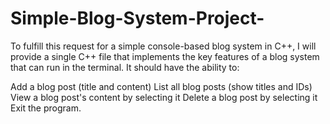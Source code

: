 # Simple-Blog-System-Project-
To fulfill this request for a simple console-based blog system in C++,
I will provide a single C++ file that implements the key features of a blog system that can run in the terminal. 
It should have the ability to:

Add a blog post (title and content)
List all blog posts (show titles and IDs)
View a blog post's content by selecting it
Delete a blog post by selecting it
Exit the program.
